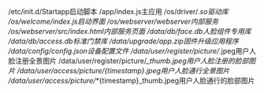 /etc/init.d/Startapp启动脚本
/app/index.js主应用
/os/driver/*.so驱动库
/os/welcome/index.js启动界面
/os/webserver/webserver内部服务
/os/webserver/src/index.html内部服务页面
/data/db/face.db人脸组件专用库
/data/db/access.db标准门禁库
/data/upgrade/app.zip固件升级应用程序
/data/config/config.json设备配置文件
/data/user/register/picture/*.jpeg用户人脸注册全景图片
/data/user/register/picture/*_thumb.jpeg用户人脸注册的脸部图片
/data/user/access/picture/*_{timestamp}.jpeg用户人脸通行全景图片
/data/user/access/picture/*_{timestamp}_thumb.jpeg用户人脸通行的脸部图片